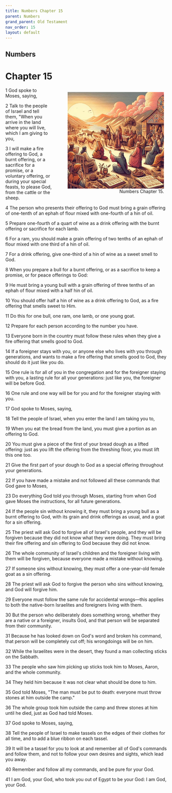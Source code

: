 ```yaml
---
title: Numbers Chapter 15
parent: Numbers
grand_parent: Old Testament
nav_order: 15
layout: default
---
```


## Numbers

# Chapter 15

<figure style="float: right; margin-right: 10px;">
    <img src="/assets/Image/Numbers/500/15.jpg" alt="Numbers Chapter 15" style="width: 300px; height: 300px; float: right;padding-left: 10px;"/>
    <figcaption style="clear: both;text-align: right;">Numbers Chapter 15.</figcaption>
</figure>
1 God spoke to Moses, saying,

2 Talk to the people of Israel and tell them, "When you arrive in the land where you will live, which I am giving to you,

3 I will make a fire offering to God, a burnt offering, or a sacrifice for a promise, or a voluntary offering, or during your special feasts, to please God, from the cattle or the sheep.

4 The person who presents their offering to God must bring a grain offering of one-tenth of an ephah of flour mixed with one-fourth of a hin of oil.

5 Prepare one-fourth of a quart of wine as a drink offering with the burnt offering or sacrifice for each lamb.

6 For a ram, you should make a grain offering of two tenths of an ephah of flour mixed with one third of a hin of oil.

7 For a drink offering, give one-third of a hin of wine as a sweet smell to God.

8 When you prepare a bull for a burnt offering, or as a sacrifice to keep a promise, or for peace offerings to God:

9 He must bring a young bull with a grain offering of three tenths of an ephah of flour mixed with a half hin of oil.

10 You should offer half a hin of wine as a drink offering to God, as a fire offering that smells sweet to Him.

11 Do this for one bull, one ram, one lamb, or one young goat.

12 Prepare for each person according to the number you have.

13 Everyone born in the country must follow these rules when they give a fire offering that smells good to God.

14 If a foreigner stays with you, or anyone else who lives with you through generations, and wants to make a fire offering that smells good to God, they should do it just like you do.

15 One rule is for all of you in the congregation and for the foreigner staying with you, a lasting rule for all your generations: just like you, the foreigner will be before God.

16 One rule and one way will be for you and for the foreigner staying with you.

17 God spoke to Moses, saying,

18 Tell the people of Israel, when you enter the land I am taking you to,

19 When you eat the bread from the land, you must give a portion as an offering to God.

20 You must give a piece of the first of your bread dough as a lifted offering: just as you lift the offering from the threshing floor, you must lift this one too.

21 Give the first part of your dough to God as a special offering throughout your generations.

22 If you have made a mistake and not followed all these commands that God gave to Moses,

23 Do everything God told you through Moses, starting from when God gave Moses the instructions, for all future generations.

24 If the people sin without knowing it, they must bring a young bull as a burnt offering to God, with its grain and drink offerings as usual, and a goat for a sin offering.

25 The priest will ask God to forgive all of Israel's people, and they will be forgiven because they did not know what they were doing. They must bring their fire offering and sin offering to God because they did not know.

26 The whole community of Israel's children and the foreigner living with them will be forgiven, because everyone made a mistake without knowing.

27 If someone sins without knowing, they must offer a one-year-old female goat as a sin offering.

28 The priest will ask God to forgive the person who sins without knowing, and God will forgive him.

29 Everyone must follow the same rule for accidental wrongs—this applies to both the native-born Israelites and foreigners living with them.

30 But the person who deliberately does something wrong, whether they are a native or a foreigner, insults God, and that person will be separated from their community.

31 Because he has looked down on God's word and broken his command, that person will be completely cut off; his wrongdoings will be on him.

32 While the Israelites were in the desert, they found a man collecting sticks on the Sabbath.

33 The people who saw him picking up sticks took him to Moses, Aaron, and the whole community.

34 They held him because it was not clear what should be done to him.

35 God told Moses, "The man must be put to death: everyone must throw stones at him outside the camp."

36 The whole group took him outside the camp and threw stones at him until he died, just as God had told Moses.

37 God spoke to Moses, saying,

38 Tell the people of Israel to make tassels on the edges of their clothes for all time, and to add a blue ribbon on each tassel.

39 It will be a tassel for you to look at and remember all of God's commands and follow them, and not to follow your own desires and sights, which lead you away.

40 Remember and follow all my commands, and be pure for your God.

41 I am God, your God, who took you out of Egypt to be your God: I am God, your God.


